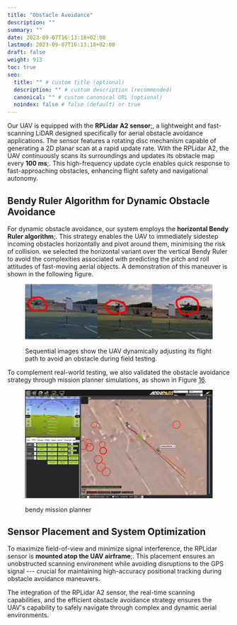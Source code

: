 ```yaml
---
title: "Obstacle Avoidance"
description: ""
summary: ""
date: 2023-09-07T16:13:18+02:00
lastmod: 2023-09-07T16:13:18+02:00
draft: false
weight: 913
toc: true
seo:
  title: "" # custom title (optional)
  description: "" # custom description (recommended)
  canonical: "" # custom canonical URL (optional)
  noindex: false # false (default) or true
---
```


Our UAV is equipped with the **RPLidar A2 sensor**;, a lightweight and
fast-scanning LiDAR designed specifically for aerial obstacle avoidance
applications. The sensor features a rotating disc mechanism capable of
generating a 2D planar scan at a rapid update rate. With the RPLidar A2,
the UAV continuously scans its surroundings and updates its obstacle map
every **100 ms**;. This high-frequency update cycle enables quick
response to fast-approaching obstacles, enhancing flight safety and
navigational autonomy.

## Bendy Ruler Algorithm for Dynamic Obstacle Avoidance

For dynamic obstacle avoidance, our system employs the **horizontal
Bendy Ruler algorithm**;. This strategy enables the UAV to immediately
sidestep incoming obstacles horizontally and pivot around them,
minimising the risk of collision. we selected the horizontal variant
over the vertical Bendy Ruler to avoid the complexities associated with
predicting the pitch and roll attitudes of fast-moving aerial objects. A
demonstration of this maneuver is shown in the following figure.

<figure>

![](uav-obstacle-avoidance.PNG)

<figcaption><p>Sequential images show the UAV dynamically adjusting its
flight path to avoid an obstacle during field testing.</p></figcaption>
</figure>


To complement real-world testing, we also validated the obstacle
avoidance strategy through mission planner simulations, as shown in
Figure [16](#bendy_mission_planner).

<figure>

![](bendy_mission_planner.PNG)

<figcaption><p>bendy mission planner</p></figcaption>
</figure>


## Sensor Placement and System Optimization

To maximize field-of-view and minimize signal interference, the RPLidar
sensor is **mounted atop the UAV airframe**;. This placement ensures an
unobstructed scanning environment while avoiding disruptions to the GPS
signal --- crucial for maintaining high-accuracy positional tracking
during obstacle avoidance maneuvers.

The integration of the RPLidar A2 sensor, the real-time scanning
capabilities, and the efficient obstacle avoidance strategy ensures the
UAV's capability to safely navigate through complex and dynamic aerial
environments.
